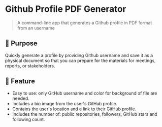 # Github Profile PDF Generator
> A command-line app that generates a Github profile in PDF format from an username


## 🎯 Purpose
Quickly generate a profile by providing Github username and save it as a physical document so that you can prepare for the materials for meetings, reports, or stakeholders.



## 📄 Feature
- Easy to use: only GitHub username and color for background of file are needed.
- Includes a bio image from the user's GitHub profile.
- Contains the user's location and a link to their GitHub profile.
- Includes the number of: public repositories, followers, GitHub stars and following count.


